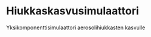Hiukkaskasvusimulaattori
========================

Yksikomponenttisimulaattori aerosolihiukkasten kasvulle
